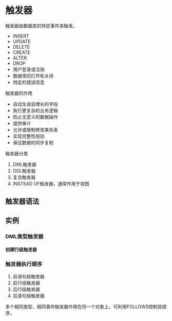 # 触发器

触发器由数据库的特定事件来触发。
- INSERT
- UPDATE
- DELETE
- CREATE
- ALTER
- DROP
- 用户登录或注销
- 数据库的打开和关闭
- 特定的错误信息

触发器的作用
- 自动生成自增长的字段
- 执行更复杂的业务逻辑
- 防止无意义的数据操作
- 提供审计
- 允许或限制修改某些表
- 实现完整性规则
- 保证数据的同步复制

触发器分类
1. DML触发器
2. DDL触发器
3. 复合触发器
4. INSTEAD OF触发器，通常作用于视图

## 触发器语法

## 实例

### DML类型触发器

#### 创建行级触发器

### 触发器执行顺序

1. 前语句级触发器
2. 前行级触发器
3. 后行级触发器
4. 后语句级触发器

多个相同类型、相同事件触发器作用在同一个对象上，可利用FOLLOWS控制其顺序。
